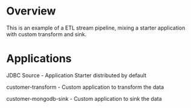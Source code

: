 # Overview
This is an example of a ETL stream pipeline, mixing a starter application with custom transform and sink.

# Applications
JDBC Source - Application Starter distributed by default

customer-transform - Custom application to transform the data

customer-mongodb-sink - Custom application to sink the data
